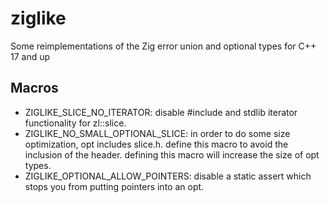 # ziglike

Some reimplementations of the Zig error union and optional types for C++ 17 and up

## Macros

- ZIGLIKE_SLICE_NO_ITERATOR: disable #include <iterator> and stdlib iterator functionality for zl::slice.
- ZIGLIKE_NO_SMALL_OPTIONAL_SLICE: in order to do some size optimization, opt includes slice.h. define this macro to avoid the inclusion of the header. defining this macro will increase the size of opt<slice> types.
- ZIGLIKE_OPTIONAL_ALLOW_POINTERS: disable a static assert which stops you from putting pointers into an opt.
